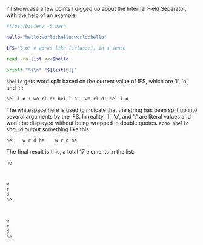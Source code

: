 I'll showcase a few points I digged up about the Internal Field Separator, with the help of an example:

```bash
#!/usr/bin/env -S bash

hello="hello:world:hello:world:hello"

IFS="l:o" # works like [:class:], in a sense

read -ra list <<<$hello

printf "%s\n" "${list[@]}"
```

`$hello` gets word split based on the current value of IFS, which are 'l', 'o', and ':':

```
hel l o : wo rl d: hel l o : wo rl d: hel l o
```

The whitespace here is used to indicate that the string has been split up into several arguments by the IFS. In reality, 'l', 'o', and ':' are literal values and won't be displayed without being wrapped in double quotes. `echo $hello` should output something like this:

```
he    w r d he    w r d he
```

The final result is this, a total 17 elements in the list:

```
he



w
r
d
he



w
r
d
he


```

